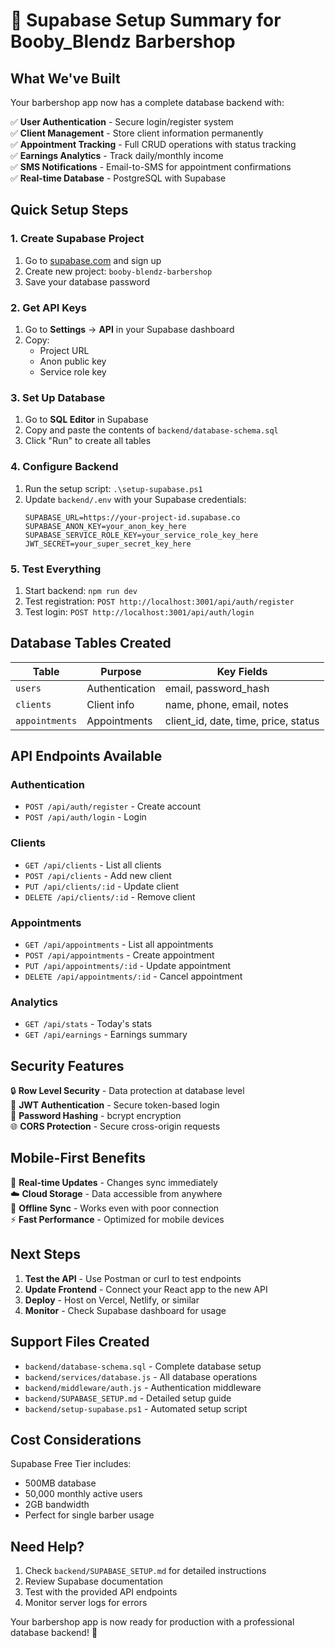 # 🚀 Supabase Setup Summary for Booby_Blendz Barbershop

## What We've Built

Your barbershop app now has a complete database backend with:

✅ **User Authentication** - Secure login/register system  
✅ **Client Management** - Store client information permanently  
✅ **Appointment Tracking** - Full CRUD operations with status tracking  
✅ **Earnings Analytics** - Track daily/monthly income  
✅ **SMS Notifications** - Email-to-SMS for appointment confirmations  
✅ **Real-time Database** - PostgreSQL with Supabase  

## Quick Setup Steps

### 1. Create Supabase Project
1. Go to [supabase.com](https://supabase.com) and sign up
2. Create new project: `booby-blendz-barbershop`
3. Save your database password

### 2. Get API Keys
1. Go to **Settings** → **API** in your Supabase dashboard
2. Copy:
   - Project URL
   - Anon public key
   - Service role key

### 3. Set Up Database
1. Go to **SQL Editor** in Supabase
2. Copy and paste the contents of `backend/database-schema.sql`
3. Click "Run" to create all tables

### 4. Configure Backend
1. Run the setup script: `.\setup-supabase.ps1`
2. Update `backend/.env` with your Supabase credentials:
   ```env
   SUPABASE_URL=https://your-project-id.supabase.co
   SUPABASE_ANON_KEY=your_anon_key_here
   SUPABASE_SERVICE_ROLE_KEY=your_service_role_key_here
   JWT_SECRET=your_super_secret_key_here
   ```

### 5. Test Everything
1. Start backend: `npm run dev`
2. Test registration: `POST http://localhost:3001/api/auth/register`
3. Test login: `POST http://localhost:3001/api/auth/login`

## Database Tables Created

| Table | Purpose | Key Fields |
|-------|---------|------------|
| `users` | Authentication | email, password_hash |
| `clients` | Client info | name, phone, email, notes |
| `appointments` | Appointments | client_id, date, time, price, status |

## API Endpoints Available

### Authentication
- `POST /api/auth/register` - Create account
- `POST /api/auth/login` - Login

### Clients
- `GET /api/clients` - List all clients
- `POST /api/clients` - Add new client
- `PUT /api/clients/:id` - Update client
- `DELETE /api/clients/:id` - Remove client

### Appointments
- `GET /api/appointments` - List all appointments
- `POST /api/appointments` - Create appointment
- `PUT /api/appointments/:id` - Update appointment
- `DELETE /api/appointments/:id` - Cancel appointment

### Analytics
- `GET /api/stats` - Today's stats
- `GET /api/earnings` - Earnings summary

## Security Features

🔒 **Row Level Security** - Data protection at database level  
🔐 **JWT Authentication** - Secure token-based login  
🔑 **Password Hashing** - bcrypt encryption  
🌐 **CORS Protection** - Secure cross-origin requests  

## Mobile-First Benefits

📱 **Real-time Updates** - Changes sync immediately  
☁️ **Cloud Storage** - Data accessible from anywhere  
🔄 **Offline Sync** - Works even with poor connection  
⚡ **Fast Performance** - Optimized for mobile devices  

## Next Steps

1. **Test the API** - Use Postman or curl to test endpoints
2. **Update Frontend** - Connect your React app to the new API
3. **Deploy** - Host on Vercel, Netlify, or similar
4. **Monitor** - Check Supabase dashboard for usage

## Support Files Created

- `backend/database-schema.sql` - Complete database setup
- `backend/services/database.js` - All database operations
- `backend/middleware/auth.js` - Authentication middleware
- `backend/SUPABASE_SETUP.md` - Detailed setup guide
- `backend/setup-supabase.ps1` - Automated setup script

## Cost Considerations

Supabase Free Tier includes:
- 500MB database
- 50,000 monthly active users
- 2GB bandwidth
- Perfect for single barber usage

## Need Help?

1. Check `backend/SUPABASE_SETUP.md` for detailed instructions
2. Review Supabase documentation
3. Test with the provided API endpoints
4. Monitor server logs for errors

Your barbershop app is now ready for production with a professional database backend! 🎉


